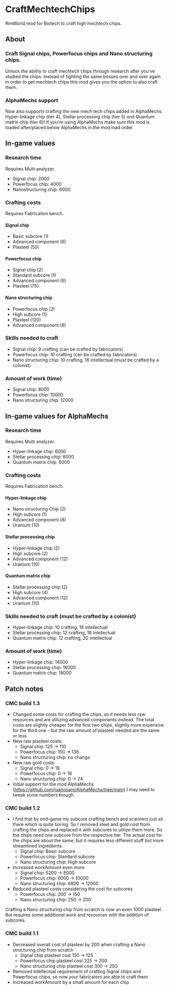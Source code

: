 # CraftMechtechChips
RimWorld mod for Biotech to craft high mechtech chips.

## About

### Craft Signal chips, Powerfocus chips and Nano structuring chips.

Unlock the ability to craft mechtech chips through research after you've studied the chips. Instead of fighting the same bosses over and over again in order to get mechtech chips this mod gives you the option to also craft them.

### AlphaMechs support

Now also supports crafting the new mech tech chips added in AlphaMechs: Hyper-linkage chip (tier 4), Stellar processing chip (tier 5) and Quantum matrix chip (tier 6)! If you're using AlphaMechs make sure this mod is loaded after/placed below AlphaMechs in the mod load order.

## In-game values
### Research time
Requires Multi analyzer.
- Signal chip: 2000
- Powerfocus chip: 4000
- Nanostructuring chip: 6000
### Crafting costs
Requires Fabrication bench.
#### Signal chip
- Basic subcore (1)
- Advanced component (6)
- Plasteel (50)
#### Powerfocus chip
- Signal chip (2)
- Standard subcore (1)
- Advanced component (6)
- Plasteel (75)
#### Nano structuring chip
- Powerfocus chip (2)
- High subcore (1)
- Plasteel (120)
- Advanced component (8)
### Skills needed to craft
- Signal chip: 9 crafting (can be crafted by fabricators)
- Powerfocus chip: 10 crafting (can be crafted by fabricators)
- Nano structuring chip: 10 crafting, 16 intellectual (must be crafted by a colonist)
### Amount of work (time)
- Signal chip: 8000
- Powerfocus chip: 10000
- Nano structuring chip: 12000
## In-game values for AlphaMechs
### Research time
Requires Multi analyzer.
- Hyper-linkage chip: 6000
- Stellar processing chip: 6000
- Quantum matrix chip: 6000
### Crafting costs
Requires Fabrication bench.
#### Hyper-linkage chip
- Nano structuring Chip (2)
- High subcore (1)
- Advanced component (8)
- Uranium (10)
#### Stellar processing chip
- Hyper-linkage chip (2)
- High subcore (2)
- Advanced component (12)
- Uranium (10)
#### Quantum matrix chip
- Stellar processing chip (2)
- High subcore (4)
- Advanced component (12)
- Uranium (10)
### Skills needed to craft (must be crafted by a colonist)
- Hyper-linkage chip: 10 crafting, 18 intellectual
- Stellar processing chip: 12 crafting, 18 intellectual
- Quantum matrix chip: 12 crafting, 20 intellectual
### Amount of work (time)
- Hyper-linkage chip: 14000
- Stellar processing chip: 16000
- Quantum matrix chip: 18000
## Patch notes
### CMC build 1.3
- Changed some costs for crafting the chips, so it needs less raw resources and are utilizing advanced components instead. The total costs are slightly cheaper for the first two chips, slightly more expensive for the third one - but the raw amount of plasteel needed are the same or less. 
- New raw plasteel costs:
  - Signal chip: 125 -> 110
  - Powerfocus chip: 150 -> 135
  - Nano structuring chip: no change
- New raw gold costs:
  - Signal chip: 0 -> 18
  - Powerfocus chip: 0 -> 18
  - Nano structuring chip: 0 -> 24
- Initial support for the mod AlphaMechs (https://github.com/juanosarg/AlphaMechs/tree/main) I may need to tweak some numbers though.
### CMC build 1.2
- I find that by end-game my subcore crafting bench and scanners just sit there which is quite boring. So I removed steel and gold cost from crafting the chips and replaced it with subcores to utilize them more. So the chips need one subcore from the respective tier. The actual cost for the chips are about the same, but it requires less different stuff but more streamlined ingredients.
  - Signal chip: Basic subcore
  - Powerfocus chip: Standard subcore
  - Nano structuring chip: High subcore
- Increased workAmount even more
  - Signal chip: 5200 -> 8000
  - Powerfocus chip: 6000 -> 10000
  - Nano structuring chip: 6800 -> 12000
- Reduced plasteel costs considering the cost for subcores
  - Powerfocus chip: 200 -> 150
  - Nano structuring chip: 250 -> 200

Crafting a Nano structuring chip from scratch is now an even 1000 plasteel. But requires some additional work and resources with the addition of subcores.
### CMC build 1.1
  - Decreased overall cost of plasteel by 200 when crafting a Nano structuring chip from scratch
    - Signal chip plasteel cost 150 -> 125
    - Powerfocus chip plasteel cost 225 -> 200
    - Nano structuring chip plasteel cost 300 -> 250
  - Removed Intellectual requirement of crafting Signal chips and Powerfocus chips, so now your fabricators are able to craft them
  - Increased workAmount by a small amount for each chip
